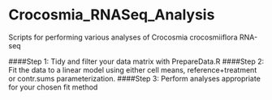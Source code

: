 Crocosmia_RNASeq_Analysis
=========================

Scripts for performing various analyses of Crocosmia crocosmiiflora RNA-seq

####Step 1: Tidy and filter your data matrix with PrepareData.R
####Step 2: Fit the data to a linear model using either cell means, reference+treatment or contr.sums parameterization.
####Step 3: Perform analyses appropriate for your chosen fit method
